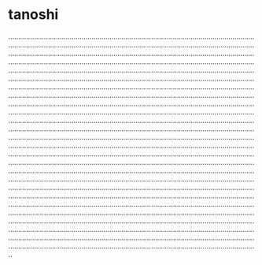 # tanoshi

..........................................................................................................................................................................................................................................................................................................................................................................................................................................................................................................................................................................................................................................................................................................................................................................................................................................................................................................................................................................................................................................................................................................................................................................................................................................................................................................................................................................................................................................................................................................................................................................................................................................................................................................................................................................................................................................................................................................................................................................................................................................................................................................................................................................................................................................................................................................................................................................................................................................................................................................................................................................................................................................................................................................................................................................................................................................................................................................................................................................................................................................................................................................................................................................................................................................................................................................................................................